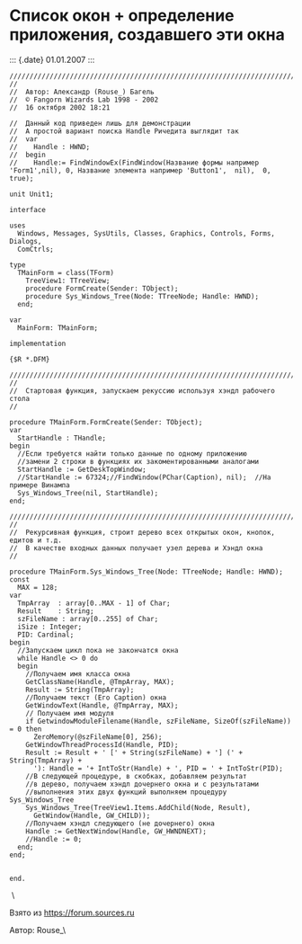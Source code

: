 Список окон + определение приложения, создавшего эти окна
=========================================================

::: {.date}
01.01.2007
:::

    ////////////////////////////////////////////////////////////////////////////////
    //
    //  Автор: Александр (Rouse_) Багель
    //  © Fangorn Wizards Lab 1998 - 2002
    //  16 октября 2002 18:21
     
    //  Данный код приведен лишь для демонстрации
    //  А простой вариант поиска Handle Ричедита выглядит так
    //  var
    //    Handle : HWND;
    //  begin
    //    Handle:= FindWindowEx(FindWindow(Название формы например 'Form1',nil), 0, Название элемента например 'Button1',  nil),  0, true);
     
    unit Unit1;
     
    interface
     
    uses
      Windows, Messages, SysUtils, Classes, Graphics, Controls, Forms, Dialogs,
      ComCtrls;
     
    type
      TMainForm = class(TForm)
        TreeView1: TTreeView;
        procedure FormCreate(Sender: TObject);
        procedure Sys_Windows_Tree(Node: TTreeNode; Handle: HWND);
      end;
     
    var
      MainForm: TMainForm;
     
    implementation
     
    {$R *.DFM}
     
    ////////////////////////////////////////////////////////////////////////////////
    //
    //  Стартовая функция, запускаем рекуссию используя хэндл рабочего стола
    //
     
    procedure TMainForm.FormCreate(Sender: TObject);
    var
      StartHandle : THandle;
    begin 
      //Если требуется найти только данные по одному приложению
      //замени 2 строки в функциях их закоментированными аналогами
      StartHandle := GetDeskTopWindow;
      //StartHandle := 67324;//FindWindow(PChar(Caption), nil);  //На примере Винампа
      Sys_Windows_Tree(nil, StartHandle);
    end;
     
    ////////////////////////////////////////////////////////////////////////////////
    //
    //  Рекурсивная функция, строит дерево всех открытых окон, кнопок, едитов и т.д.
    //  В качестве входных данных получает узел дерева и Хэндл окна
    //
     
    procedure TMainForm.Sys_Windows_Tree(Node: TTreeNode; Handle: HWND);
    const
      MAX = 128;
    var
      TmpArray  : array[0..MAX - 1] of Char;
      Result    : String;
      szFileName : array[0..255] of Char;
      iSize : Integer;
      PID: Cardinal;
    begin
      //Запускаем цикл пока не закончатся окна
      while Handle <> 0 do
      begin
        //Получаем имя класса окна
        GetClassName(Handle, @TmpArray, MAX);
        Result := String(TmpArray);
        //Получаем текст (Его Caption) окна
        GetWindowText(Handle, @TmpArray, MAX);
        // Получаем имя модуля
        if GetwindowModuleFilename(Handle, szFileName, SizeOf(szFileName)) = 0 then
          ZeroMemory(@szFileName[0], 256);
        GetWindowThreadProcessId(Handle, PID);
        Result := Result + ' [' + String(szFileName) + '] (' + String(TmpArray) +
          '): Handle = '+ IntToStr(Handle) + ', PID = ' + IntToStr(PID);
        //В следующей процедуре, в скобках, добавляем результат
        //в дерево, получаем хэндл дочернего окна и с результатами
        //выполнения этих двух функций выполняем процедуру Sys_Windows_Tree
        Sys_Windows_Tree(TreeView1.Items.AddChild(Node, Result),
          GetWindow(Handle, GW_CHILD));
        //Получаем хэндл следующего (не дочернего) окна
        Handle := GetNextWindow(Handle, GW_HWNDNEXT);
        //Handle := 0;
      end;
    end; 
     
     
    end.

 \

Взято из <https://forum.sources.ru>

Автор: Rouse\_\
